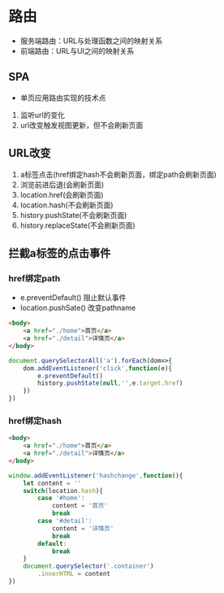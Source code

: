 # 路由
  - 服务端路由：URL与处理函数之间的映射关系
  - 前端路由：URL与UI之间的映射关系

## SPA
  - 单页应用路由实现的技术点
  1. 监听url的变化
  2. url改变触发视图更新，但不会刷新页面

## URL改变
  1. a标签点击(href绑定hash不会刷新页面，绑定path会刷新页面)
  2. 浏览前进后退(会刷新页面)
  3. location.href(会刷新页面)
  4. location.hash(不会刷新页面)
  5. history.pushState(不会刷新页面)
  6. history.replaceState(不会刷新页面)

## 拦截a标签的点击事件
### href绑定path
  - e.preventDefault() 阻止默认事件
  - location.pushSate() 改变pathname
```html
<body>
    <a href="./home">首页</a>
    <a href="./detail">详情页</a>
</body>
```
```js
document.querySelectorAll('a').forEach(dom=>{
    dom.addEventListener('click',function(e){
        e.preventDefault()
        history.pushState(null,'',e.target.href)
    })
})
```
### href绑定hash
```html
<body>
    <a href="./home">首页</a>
    <a href="./detail">详情页</a>
</body>
```
```js
window.addEventListener('hashchange',function(){
    let content = ''
    switch(location.hash){
        case '#home':
            content = '首页'
            break
        case '#detail':
            content = '详情页'
            break
        default:
            break
    }
    document.querySelector('.container')
        .innerHTML = content
})
```
   